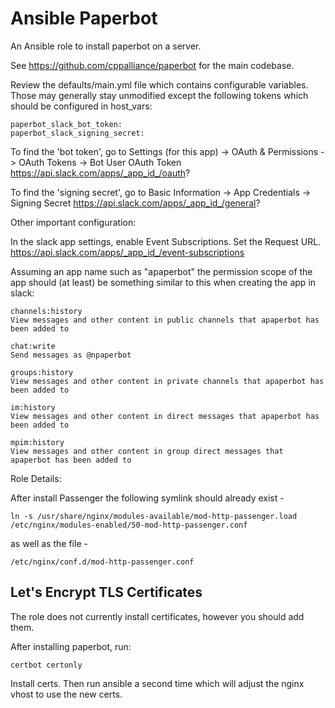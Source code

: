 Ansible Paperbot
=========

An Ansible role to install paperbot on a server.  

See https://github.com/cppalliance/paperbot for the main codebase.  

Review the defaults/main.yml file which contains configurable variables. Those may generally stay unmodified except the following tokens which should be configured in host_vars:  

```
paperbot_slack_bot_token: 
paperbot_slack_signing_secret: 
```

To find the 'bot token', go to Settings (for this app) -> OAuth & Permissions -> OAuth Tokens -> Bot User OAuth Token  
https://api.slack.com/apps/_app_id_/oauth?

To find the 'signing secret', go to Basic Information -> App Credentials -> Signing Secret
 https://api.slack.com/apps/_app_id_/general?

Other important configuration:   

In the slack app settings, enable Event Subscriptions. Set the Request URL.  
https://api.slack.com/apps/_app_id_/event-subscriptions

Assuming an app name such as "apaperbot" the permission scope of the app should (at least) be something similar to this when creating the app in slack:    

```
channels:history
View messages and other content in public channels that apaperbot has been added to

chat:write
Send messages as @npaperbot

groups:history
View messages and other content in private channels that apaperbot has been added to

im:history
View messages and other content in direct messages that apaperbot has been added to

mpim:history
View messages and other content in group direct messages that apaperbot has been added to
```

Role Details:  

After install Passenger the following symlink should already exist -  

```
ln -s /usr/share/nginx/modules-available/mod-http-passenger.load /etc/nginx/modules-enabled/50-mod-http-passenger.conf
```

as well as the file -    

```
/etc/nginx/conf.d/mod-http-passenger.conf
```

## Let's Encrypt TLS Certificates

The role does not currently install certificates, however you should add them.  

After installing paperbot, run:   

```
certbot certonly
```

Install certs. Then run ansible a second time which will adjust the nginx vhost to use the new certs.  



